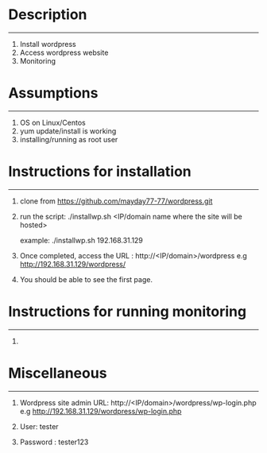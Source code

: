 # Description
--------------
1) Install wordpress
2) Access wordpress website
3) Monitoring

# Assumptions
--------------
1) OS on Linux/Centos
2) yum update/install is working
3) installing/running as root user

# Instructions for installation
--------------------------------
1) clone from https://github.com/mayday77-77/wordpress.git
2) run the script:
   ./installwp.sh <IP/domain name where the site will be hosted>
   
   example:
   ./installwp.sh 192.168.31.129
   
 3) Once completed, access the URL : http://<IP/domain>/wordpress
    e.g http://192.168.31.129/wordpress/
 4) You should be able to see the first page.
 
 # Instructions for running monitoring
 --------------------------------------
 1)
 
 # Miscellaneous
 ----------------
 1) Wordpress site admin URL: http://<IP/domain>/wordpress/wp-login.php
    e.g http://192.168.31.129/wordpress/wp-login.php
 
 2) User: tester
 3) Password : tester123
